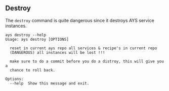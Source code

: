 ## Destroy

The `destroy` command is quite dangerous since it destroys AYS service instances.

``` shell
ays destroy --help
Usage: ays destroy [OPTIONS]

  reset in current ays repo all services & recipe's in current repo
  (DANGEROUS) all instances will be lost !!!

  make sure to do a commit before you do a distroy, this will give you a
  chance to roll back.

Options:
  --help  Show this message and exit.
```